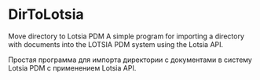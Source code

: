 # DirToLotsia
Move directory to Lotsia PDM
A simple program for importing a directory with documents into the LOTSIA PDM system using the Lotsia API.

Простая программа для импорта директории с документами в систему Lotsia PDM с применением Lotsia API. 
